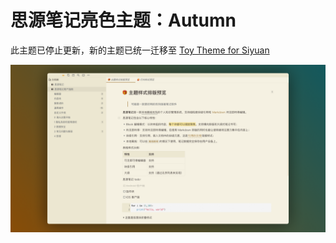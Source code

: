 # 思源笔记亮色主题：Autumn

此主题已停止更新，新的主题已统一迁移至 [Toy Theme for Siyuan](https://github.com/langzhou/toy-theme-for-siyuan) 


![preview](https://raw.githubusercontent.com/langzhou/autumn-theme-for-siyuan/main/preview.png)
